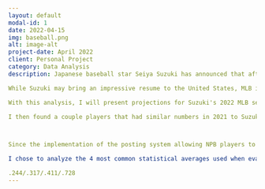 ```yaml
---
layout: default
modal-id: 1
date: 2022-04-15
img: baseball.png
alt: image-alt
project-date: April 2022
client: Personal Project
category: Data Analysis
description: Japanese baseball star Seiya Suzuki has announced that after 9 seasons in the NPB, the top flight of baseball in Japan, he will be taking his talents overseas to the Major Leagues. Given his high production levels in Japan, he has garnered the attention of many MLB teams. 

While Suzuki may bring an impressive resume to the United States, MLB is considered the highest level of baseball for a reason. So, what can we really expect out of him in 2022? 

With this analysis, I will present projections for Suzuki's 2022 MLB season to try to add some context to his value. I created models by analyzing previous Japanese players that made the switch to the MLB, and finding how their stats were affected as they got acclimated to the American game. 

I then found a couple players that had similar numbers in 2021 to Suzuki's projections to give a ballpark (no pun intended) estimate for the annual value of his potential contract.



Since the implementation of the posting system allowing NPB players to go to the Major Leagues in 1999, there have only been a handful of Japanese players to make the switch. Out of this handful, only 6 players reached at least 300 At-Bats in the MLB. This is a deep dive into how these players fared in their transition. 

I chose to analyze the 4 most common statistical averages used when evaluating a players offensive ability: Batting Average (BA), On Base Percentage (OBP), Slugging Average (SLG), On Base Plus Slugging (OPS). For reference, in the 2021 MLB season, the league averages for these statistics were: 

.244/.317/.411/.728
---
```


